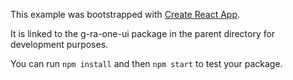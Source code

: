 This example was bootstrapped with [Create React App](https://github.com/facebook/create-react-app).

It is linked to the g-ra-one-ui package in the parent directory for development purposes.

You can run `npm install` and then `npm start` to test your package.
